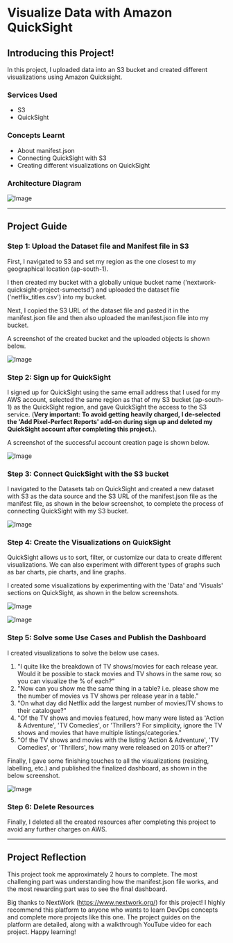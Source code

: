 # Visualize Data with Amazon QuickSight

## Introducing this Project!

In this project, I uploaded data into an S3 bucket and created different visualizations using Amazon Quicksight.

### Services Used

- S3
- QuickSight

### Concepts Learnt

- About manifest.json
- Connecting QuickSight with S3
- Creating different visualizations on QuickSight

### Architecture Diagram

![Image](https://github.com/sumeet15n/visualizations-with-QuickSight/blob/master/Screenshots/SS0.png)

---

## Project Guide

### Step 1: Upload the Dataset file and Manifest file in S3

First, I navigated to S3 and set my region as the one closest to my geographical location (ap-south-1).

I then created my bucket with a globally unique bucket name ('nextwork-quicksight-project-sumeetsd') and uploaded the dataset file ('netflix_titles.csv') into my bucket.

Next, I copied the S3 URL of the dataset file and pasted it in the manifest.json file and then also uploaded the manifest.json file into my bucket.

A screenshot of the created bucket and the uploaded objects is shown below.

![Image](https://github.com/sumeet15n/visualizations-with-QuickSight/blob/master/Screenshots/SS1.JPG)

### Step 2: Sign up for QuickSight

I signed up for QuickSight using the same email address that I used for my AWS account, selected the same region as that of my S3 bucket (ap-south-1) as the QuickSight region, and gave QuickSight the access to the S3 service. (**Very important: To avoid getting heavily charged, I de-selected the 'Add Pixel-Perfect Reports' add-on during sign up and deleted my QuickSight account after completing this project.**).

A screenshot of the successful account creation page is shown below.

![Image](https://github.com/sumeet15n/visualizations-with-QuickSight/blob/master/Screenshots/SS2.JPG)

### Step 3: Connect QuickSight with the S3 bucket

I navigated to the Datasets tab on QuickSight and created a new dataset with S3 as the data source and the S3 URL of the manifest.json file as the manifest file, as shown in the below screenshot, to complete the process of connecting QuickSight with my S3 bucket.

![Image](https://github.com/sumeet15n/visualizations-with-QuickSight/blob/master/Screenshots/SS3.JPG)

### Step 4: Create the Visualizations on QuickSight

QuickSight allows us to sort, filter, or customize our data to create different visualizations. We can also experiment with different types of graphs such as bar charts, pie charts, and line graphs.

I created some visualizations by experimenting with the 'Data' and 'Visuals' sections on QuickSight, as shown in the below screenshots.

![Image](https://github.com/sumeet15n/visualizations-with-QuickSight/blob/master/Screenshots/SS4.JPG)

![Image](https://github.com/sumeet15n/visualizations-with-QuickSight/blob/master/Screenshots/SS5.JPG)

### Step 5: Solve some Use Cases and Publish the Dashboard

I created visualizations to solve the below use cases.
1. "I quite like the breakdown of TV shows/movies for each release year. Would it be possible to stack movies and TV shows in the same row, so you can visualize the % of each?"
2. "Now can you show me the same thing in a table? i.e. please show me the number of movies vs TV shows per release year in a table."
3. "On what day did Netflix add the largest number of movies/TV shows to their catalogue?"
4. "Of the TV shows and movies featured, how many were listed as 'Action & Adventure', 'TV Comedies', or 'Thrillers'? For simplicity, ignore the TV shows and movies that have multiple listings/categories."
5. "Of the TV shows and movies with the listing 'Action & Adventure', 'TV Comedies', or 'Thrillers', how many were released on 2015 or after?"

Finally, I gave some finishing touches to all the visualizations (resizing, labelling, etc.) and published the finalized dashboard, as shown in the below screenshot.

![Image](https://github.com/sumeet15n/visualizations-with-QuickSight/blob/master/Screenshots/SS6.JPG)

### Step 6: Delete Resources

Finally, I deleted all the created resources after completing this project to avoid any further charges on AWS.

---

## Project Reflection

This project took me approximately 2 hours to complete. The most challenging part was understanding how the manifest.json file works, and the most rewarding part was to see the final dashboard.

Big thanks to NextWork (https://www.nextwork.org/) for this project! I highly recommend this platform to anyone who wants to learn DevOps concepts and complete more projects like this one. The project guides on the platform are detailed, along with a walkthrough YouTube video for each project. Happy learning!